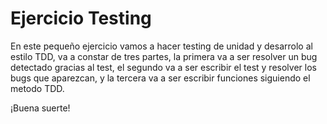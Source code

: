 # Ejercicio Testing	

En este pequeño ejercicio vamos a hacer testing de unidad y desarrolo al estilo TDD, va a constar de tres partes, la primera va a ser resolver un bug detectado gracias al test, el segundo va a ser escribir el test y resolver los  bugs que aparezcan, y la tercera va a ser escribir funciones siguiendo el metodo TDD.

¡Buena suerte!